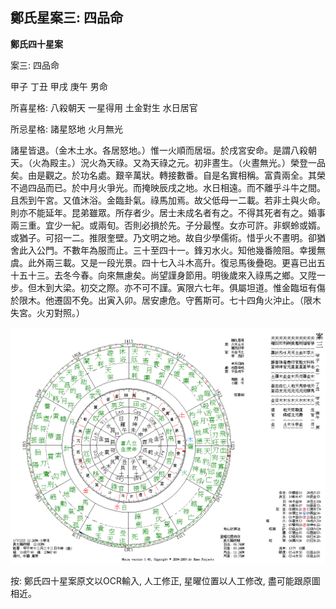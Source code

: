 ## 鄭氏星案三: 四品命

**鄭氏四十星案**

案三: 四品命

甲子 丁丑 甲戌 庚午 男命

所喜星格: 八殺朝天 一星得用 土金對生 水日居官

所忌星格: 諸星怒地 火月無光

諸星皆退。（金木土水。各居怒地。）惟一火順而居垣。於戌宮安命。是謂八殺朝天。（火為殿主。）況火為天祿。又為天祿之元。初非晝生。（火晝無光。）榮登一品矣。由是觀之。於功名處。艱辛萬狀。轉接數番。自是名實相稱。富貴兩全。其榮不過四品而已。於中月火爭光。而掩映辰戌之地。水日相遠。而不離乎斗牛之間。且炁到午宮。又值沐浴。金臨卦氣。祿馬加焉。故父低母一二載。若非土與火命。則亦不能延年。昆弟雖眾。所存者少。居士未成名者有之。不得其死者有之。婚事兩三重。宜少一紀。或兩旬。否則必損於先。子分最慳。女亦可許。非螟蛉或婿。或猶子。可招一二。推限奎壁。乃文明之地。故自少學儒術。惜乎火不晝明。卻猶舍此入公門。不數年為服而止。三十至四十一。鋒刃水火。知他幾番險阻。幸援無虞。此外兩三載。又是一段光景。四十七入斗木高升。復忌馬後疊砲。更喜已出五十五十三。去冬今春。向來無慮矣。尚望謹身節用。明後歲來入祿馬之鄉。又陞一步。但木到大梁。初交之際。亦不可不謹。寅限六七年。俱屬坦道。惟金臨垣有傷於限木。他遷固不免。出寅入卯。居安慮危。守舊斯可。七十四角火沖止。（限木失宮。火刃對照。）

![img](../../../saved_images/o2lU1bL5vIFBJrbwkMPT6xSuF59gyMkf3L0HqOLqn2qnFZBGo8gYrjS0HxEzZHVFi-ppJ6jUIxjp15jAnMcp0DejYVuFvLIScUoIWFlEPvA=w1280)

按: 鄭氏四十星案原文以OCR輸入, 人工修正, 星曜位置以人工修改, 盡可能跟原圖相近。
